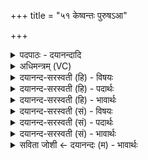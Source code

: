 +++
title = "५१ केष्वन्तः पुरुषऽआ"

+++
<details><summary>पदपाठः - दयानन्दादि</summary>

केषु॑। अ॒न्तरित्य॒न्तः। पुरु॑षः। आ। वि॒वे॒श॒। कानि॑। अ॒न्तरित्य॒न्तः। पुरु॑षे। अर्पि॑तानि। ए॒तत्। ब्र॒ह्म॒न्। उप॑। व॒ल्हा॒म॒सि॒। त्वा॒। किम्। स्वि॒त्। नः॒। प्रति॑। वो॒चा॒सि॒। अत्र॑। ५१।
</details>

<details><summary>अधिमन्त्रम् (VC)</summary>

- पुरुषेश्वरो देवता
- प्रजापतिर्ऋषिः
- पङ्क्तिः
- पञ्चमः
</details>

<details><summary>दयानन्द-सरस्वती (हि) - विषयः</summary>

अब ईश्वर-विषय में दो प्रश्न कहते हैं ॥
</details>

<details><summary>दयानन्द-सरस्वती (हि) - पदार्थः</summary>

पदार्थान्वयभाषाः -  हे (ब्रह्मन्) वेदज्ञ विद्वन् ! (केषु) किन में (पुरुषः) सर्वत्र पूर्ण परमेश्वर (अन्तः) भीतर (आ, विवेश) प्रवेश कर रहा है और (कानि) कौन (पुरुषे) पूर्ण ईश्वर में (अन्तः) भीतर (अर्पितानि) स्थापन किये हैं, जिस ज्ञान से हम लोग (उप, वल्हामसि) प्रधान हों (एतत्) यह (त्वा) आपको पूछते हैं सो (किं, स्वित्) क्या है (अत्र) इसमें (नः) हमारे (प्रति) प्रति (वोचासि) कहिये ॥५१ ॥
</details>

<details><summary>दयानन्द-सरस्वती (हि) - भावार्थः</summary>

भावार्थभाषाः -  इतर मनुष्यों को चाहिये कि चारों वेद के ज्ञाता विद्वान् को ऐसे पूछें कि हे वेदज्ञ विद्वन् ! पूर्ण परमेश्वर किन में प्रविष्ट है? और कौन उसके अन्तर्गत हैं? यह बात आप से पूछी है, यथार्थता से कहिये जिसके ज्ञान से हम उत्तम पुरुष हों ॥५१ ॥
</details>

<details><summary>दयानन्द-सरस्वती (सं) - विषयः</summary>

अथेश्वरविषये प्रश्नावाह ॥
</details>

<details><summary>दयानन्द-सरस्वती (सं) - पदार्थः</summary>

पदार्थान्वयभाषाः -  हे ब्रह्मन् ! केषु पुरुषोऽन्तराविवेश कानि पुरुषेऽन्तरर्पितानि येन वयमुपवल्हामसि। एतत्त्वा त्वां पृच्छामस्तत्किंस्विदस्त्यत्र नः प्रतिवोचासि ॥५१ ॥
</details>

<details><summary>दयानन्द-सरस्वती (सं) - भावार्थः</summary>

भावार्थभाषाः -  चतुर्वेदविद्विद्वानितरैर्जनैरेवं प्रष्टव्याः। हे वेदविद्विद्वन् ! पूर्णः परमेश्वरः केषु प्रविष्टोऽस्ति? कानि च तदन्तर्गतानि सन्ति? एतत्पृष्टो भवान् याथार्थ्येन ब्रवीतु येन वयं प्रधानपुरुषा भवेम ॥५१ ॥
</details>

<details><summary>सविता जोशी ← दयानन्दः (म) - भावार्थः</summary>

भावार्थभाषाः -  माणसांनी चारही वेदांचे ज्ञान असलेल्या विद्वानांना असे प्रश्न विचारावे की, ‘हे वेदज्ञ विद्वानांनो हा पूर्ण परमेश्वर कशात प्रविष्ट झलेला असतो?’ कोण त्याच्यामध्ये असते? याचे यथार्थ निराकरण करा त्या ज्ञानाने आम्ही उत्तम पुरुष बनू.
</details>